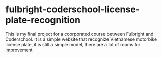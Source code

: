 # fulbright-coderschool-license-plate-recognition
This is my final project for a coorporated course between Fulbright and Coderschool. It is a simple website that recognize Vietnamese motorbike license plate, it is still a simple model, there are a lot of rooms for improvement
